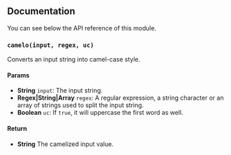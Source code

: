 ## Documentation

You can see below the API reference of this module.

### `camelo(input, regex, uc)`
Converts an input string into camel-case style.

#### Params

- **String** `input`: The input string.
- **Regex|String|Array** `regex`: A regular expression, a string character or an array of strings used to split the input string.
- **Boolean** `uc`: If `true`, it will uppercase the first word as well.

#### Return
- **String** The camelized input value.

